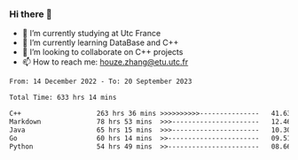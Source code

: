 ### Hi there 👋
- 🔭 I’m currently studying at Utc France
- 🌱 I’m currently learning DataBase and C++
- 👯 I’m looking to collaborate on C++ projects
- 📫 How to reach me: houze.zhang@etu.utc.fr

<!--START_SECTION:waka-->

```txt
From: 14 December 2022 - To: 20 September 2023

Total Time: 633 hrs 14 mins

C++                   263 hrs 36 mins >>>>>>>>>>---------------   41.63 %
Markdown              78 hrs 53 mins  >>>----------------------   12.46 %
Java                  65 hrs 15 mins  >>>----------------------   10.30 %
Go                    60 hrs 14 mins  >>-----------------------   09.51 %
Python                54 hrs 49 mins  >>-----------------------   08.66 %
```

<!--END_SECTION:waka-->

